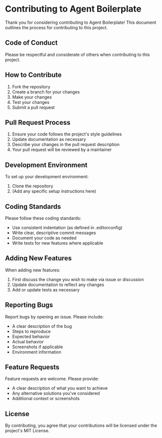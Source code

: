 # Contributing to Agent Boilerplate

Thank you for considering contributing to Agent Boilerplate! This document outlines the process for contributing to this project.

## Code of Conduct

Please be respectful and considerate of others when contributing to this project.

## How to Contribute

1. Fork the repository
2. Create a branch for your changes
3. Make your changes
4. Test your changes
5. Submit a pull request

## Pull Request Process

1. Ensure your code follows the project's style guidelines
2. Update documentation as necessary
3. Describe your changes in the pull request description
4. Your pull request will be reviewed by a maintainer

## Development Environment

To set up your development environment:

1. Clone the repository
2. (Add any specific setup instructions here)

## Coding Standards

Please follow these coding standards:

- Use consistent indentation (as defined in .editorconfig)
- Write clear, descriptive commit messages
- Document your code as needed
- Write tests for new features where applicable

## Adding New Features

When adding new features:

1. First discuss the change you wish to make via issue or discussion
2. Update documentation to reflect any changes
3. Add or update tests as necessary

## Reporting Bugs

Report bugs by opening an issue. Please include:

- A clear description of the bug
- Steps to reproduce
- Expected behavior
- Actual behavior
- Screenshots if applicable
- Environment information

## Feature Requests

Feature requests are welcome. Please provide:

- A clear description of what you want to achieve
- Any alternative solutions you've considered
- Additional context or screenshots

## License

By contributing, you agree that your contributions will be licensed under the project's MIT License.